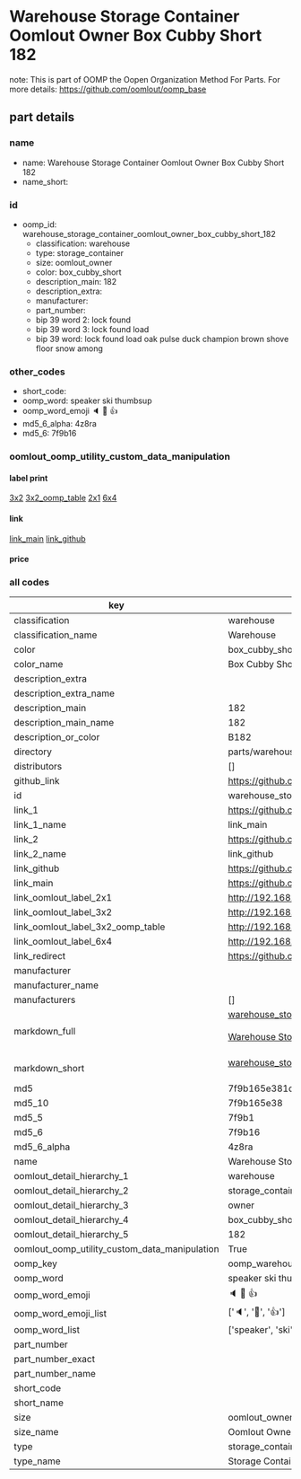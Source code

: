 # Warehouse Storage Container Oomlout Owner Box Cubby Short 182  

note: This is part of OOMP the Oopen Organization Method For Parts. For more details: https://github.com/oomlout/oomp_base

##  part details
  







### name
* name: Warehouse Storage Container Oomlout Owner Box Cubby Short 182
* name_short: 
### id
* oomp_id: warehouse_storage_container_oomlout_owner_box_cubby_short_182
  * classification: warehouse
  * type: storage_container
  * size: oomlout_owner
  * color: box_cubby_short
  * description_main: 182
  * description_extra: 
  * manufacturer: 
  * part_number: 
  * bip 39 word 2: lock found
  * bip 39 word 3: lock found load
  * bip 39 word: lock found load oak pulse duck champion brown shove floor snow among

### other_codes
* short_code: 
* oomp_word: speaker ski thumbsup
* oomp_word_emoji :speaker: :ski: :thumbsup:
* md5_6_alpha: 4z8ra
* md5_6: 7f9b16






### oomlout_oomp_utility_custom_data_manipulation
#### label print
[3x2](http://192.168.1.245:1112/?label=oomp%204z8ra)
[3x2_oomp_table](http://192.168.1.108:1112/?label=oomp%204z8ra)
[2x1](http://192.168.1.242:1112/?label=oomp%204z8ra)
[6x4](http://192.168.1.55:1112/?label=oomp%204z8ra)    

#### link

[link_main](https://github.com/oomlout/oomlout_oomp_version_1_messy/tree/main/parts/warehouse_storage_container_oomlout_owner_box_cubby_short_182) [link_github](https://github.com/oomlout/oomlout_oomp_version_1_messy/tree/main/parts/warehouse_storage_container_oomlout_owner_box_cubby_short_182)                             

#### price







### all codes 
| key | value |  
| --- | --- |  
| classification | warehouse |  
| classification_name | Warehouse |  
| color | box_cubby_short |  
| color_name | Box Cubby Short |  
| description_extra |  |  
| description_extra_name |  |  
| description_main | 182 |  
| description_main_name | 182 |  
| description_or_color | B182 |  
| directory | parts/warehouse_storage_container_oomlout_owner_box_cubby_short_182 |  
| distributors | [] |  
| github_link | https://github.com/oomlout/oomlout_oomp_part_src/tree/main/parts/warehouse_storage_container_oomlout_owner_box_cubby_short_182 |  
| id | warehouse_storage_container_oomlout_owner_box_cubby_short_182 |  
| link_1 | https://github.com/oomlout/oomlout_oomp_version_1_messy/tree/main/parts/warehouse_storage_container_oomlout_owner_box_cubby_short_182 |  
| link_1_name | link_main |  
| link_2 | https://github.com/oomlout/oomlout_oomp_version_1_messy/tree/main/parts/warehouse_storage_container_oomlout_owner_box_cubby_short_182 |  
| link_2_name | link_github |  
| link_github | https://github.com/oomlout/oomlout_oomp_version_1_messy/tree/main/parts/warehouse_storage_container_oomlout_owner_box_cubby_short_182 |  
| link_main | https://github.com/oomlout/oomlout_oomp_version_1_messy/tree/main/parts/warehouse_storage_container_oomlout_owner_box_cubby_short_182 |  
| link_oomlout_label_2x1 | http://192.168.1.242:1112/?label=oomp%204z8ra |  
| link_oomlout_label_3x2 | http://192.168.1.245:1112/?label=oomp%204z8ra |  
| link_oomlout_label_3x2_oomp_table | http://192.168.1.108:1112/?label=oomp%204z8ra |  
| link_oomlout_label_6x4 | http://192.168.1.55:1112/?label=oomp%204z8ra |  
| link_redirect | https://github.com/oomlout/oomlout_oomp_version_1_messy/tree/main/parts/warehouse_storage_container_oomlout_owner_box_cubby_short_182 |  
| manufacturer |  |  
| manufacturer_name |  |  
| manufacturers | [] |  
| markdown_full | [warehouse_storage_container_oomlout_owner_box_cubby_short_182](none)<br>[](none)<br>[Warehouse Storage Container Oomlout Owner Box Cubby Short 182](none)<br><br> |  
| markdown_short | [warehouse_storage_container_oomlout_owner_box_cubby_short_182](none)<br><br> |  
| md5 | 7f9b165e381d04c10f56c97d05d70c1b |  
| md5_10 | 7f9b165e38 |  
| md5_5 | 7f9b1 |  
| md5_6 | 7f9b16 |  
| md5_6_alpha | 4z8ra |  
| name | Warehouse Storage Container Oomlout Owner Box Cubby Short 182 |  
| oomlout_detail_hierarchy_1 | warehouse |  
| oomlout_detail_hierarchy_2 | storage_container |  
| oomlout_detail_hierarchy_3 | owner |  
| oomlout_detail_hierarchy_4 | box_cubby_short |  
| oomlout_detail_hierarchy_5 | 182 |  
| oomlout_oomp_utility_custom_data_manipulation | True |  
| oomp_key | oomp_warehouse_storage_container_oomlout_owner_box_cubby_short_182 |  
| oomp_word | speaker ski thumbsup |  
| oomp_word_emoji | :speaker: :ski: :thumbsup: |  
| oomp_word_emoji_list | [':speaker:', ':ski:', ':thumbsup:'] |  
| oomp_word_list | ['speaker', 'ski', 'thumbsup'] |  
| part_number |  |  
| part_number_exact |  |  
| part_number_name |  |  
| short_code |  |  
| short_name |  |  
| size | oomlout_owner |  
| size_name | Oomlout Owner |  
| type | storage_container |  
| type_name | Storage Container |  
